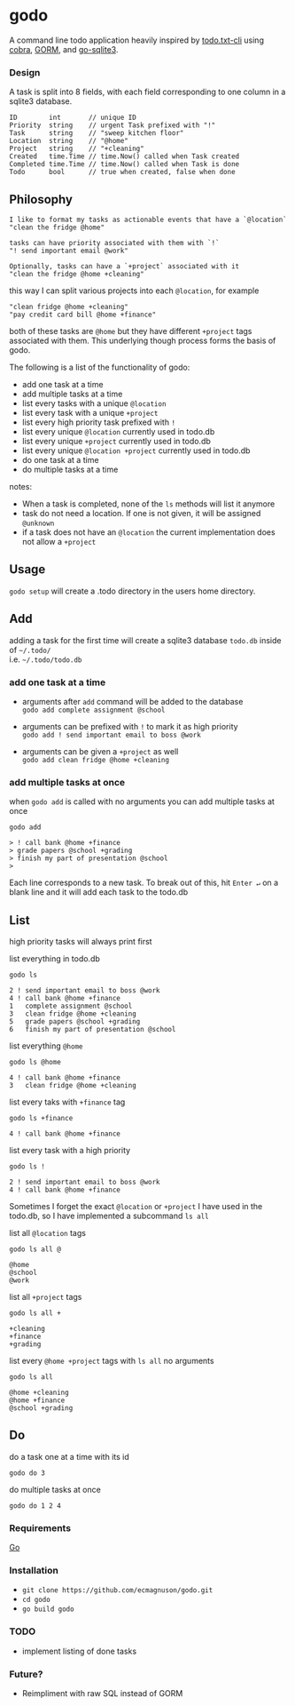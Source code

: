 # godo

A command line todo application heavily inspired by [todo.txt-cli](https://github.com/todotxt/todo.txt-cli) using [cobra](https://github.com/spf13/cobra), [GORM](https://github.com/go-gorm/gorm), and [go-sqlite3](https://github.com/mattn/go-sqlite3).

### Design
A task is split into 8 fields, with each field corresponding to one column in a sqlite3 database.

```
ID        int       // unique ID
Priority  string    // urgent Task prefixed with "!"
Task      string    // "sweep kitchen floor"
Location  string    // "@home"
Project   string    // "+cleaning"
Created   time.Time // time.Now() called when Task created
Completed time.Time // time.Now() called when Task is done
Todo      bool      // true when created, false when done
```

## Philosophy

    I like to format my tasks as actionable events that have a `@location`
    "clean the fridge @home"

    tasks can have priority associated with them with `!`
    "! send important email @work"

    Optionally, tasks can have a `+project` associated with it
    "clean the fridge @home +cleaning"

this way I can split various projects into each `@location`, for example

    "clean fridge @home +cleaning"
    "pay credit card bill @home +finance"

both of these tasks are `@home` but they have different `+project` tags associated with them.
This underlying though process forms the basis of godo.

The following is a list of the functionality of godo:

- add one task at a time
- add multiple tasks at a time
- list every tasks with a unique `@location`
- list every task with a unique `+project`
- list every high priority task prefixed with `!`
- list every unique `@location` currently used in todo.db
- list every unique `+project` currently used in todo.db
- list every unique `@location +project` currently used in todo.db
- do one task at a time
- do multiple tasks at a time

notes:

- When a task is completed, none of the `ls` methods will list it anymore
- task do not need a location. If one is not given, it will be assigned `@unknown`
- if a task does not have an `@location` the current implementation does not allow a `+project`


## Usage
`godo setup` will create a .todo directory in the users home directory.

## Add
adding a task for the first time will create a sqlite3 database `todo.db` inside of `~/.todo/`  
i.e. `~/.todo/todo.db`

### add one task at a time


- arguments after `add` command will be added to the database  
	`godo add complete assignment @school`


- arguments can be prefixed with `!` to mark it as high priority  
	`godo add ! send important email to boss @work`


- arguments can be given a `+project` as well  
	`godo add clean fridge @home +cleaning`

### add multiple tasks at once
when `godo add` is called with no arguments you can add multiple tasks at once

```
godo add

> ! call bank @home +finance
> grade papers @school +grading
> finish my part of presentation @school
>
```
Each line corresponds to a new task. To break out of this, hit `Enter ↵` on a blank line and it will add each task to the todo.db

## List
high priority tasks will always print first

list everything in todo.db

```
godo ls

2 ! send important email to boss @work
4 ! call bank @home +finance
1   complete assignment @school
3   clean fridge @home +cleaning
5   grade papers @school +grading
6   finish my part of presentation @school
```

list everything `@home`

```
godo ls @home

4 ! call bank @home +finance
3   clean fridge @home +cleaning
```

list every taks with `+finance` tag

```
godo ls +finance

4 ! call bank @home +finance
```

list every task with a high priority

```
godo ls !

2 ! send important email to boss @work
4 ! call bank @home +finance
```

Sometimes I forget the exact `@location` or `+project` I have used in the todo.db, so I have implemented a subcommand `ls all`

list all `@location` tags 

```
godo ls all @

@home
@school
@work
```

list all `+project` tags 

```
godo ls all +

+cleaning
+finance
+grading
```

list every `@home +project` tags with `ls all` no arguments

```
godo ls all

@home +cleaning
@home +finance
@school +grading
```

## Do
do a task one at a time with its id

```
godo do 3
```

do multiple tasks at once

```
godo do 1 2 4
```

### Requirements
[Go](https://go.dev/)

### Installation
- `git clone https://github.com/ecmagnuson/godo.git`
- `cd godo`
- `go build godo`

### TODO
- implement listing of done tasks


### Future?
- Reimpliment with raw SQL instead of GORM

